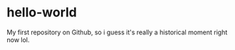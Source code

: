 # hello-world
My first repository on Github, so i guess it's really a historical moment right now lol.
